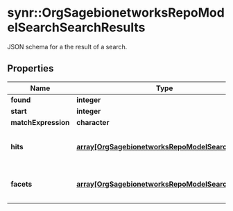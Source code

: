 # synr::OrgSagebionetworksRepoModelSearchSearchResults

JSON schema for a the result of a search.

## Properties
Name | Type | Description | Notes
------------ | ------------- | ------------- | -------------
**found** | **integer** |  | [optional] 
**start** | **integer** |  | [optional] 
**matchExpression** | **character** |  | [optional] 
**hits** | [**array[OrgSagebionetworksRepoModelSearchHit]**](org.sagebionetworks.repo.model.search.Hit.md) | The hits in this page of search results | [optional] 
**facets** | [**array[OrgSagebionetworksRepoModelSearchFacet]**](org.sagebionetworks.repo.model.search.Facet.md) | The facets found in all results of this search. | [optional] 


